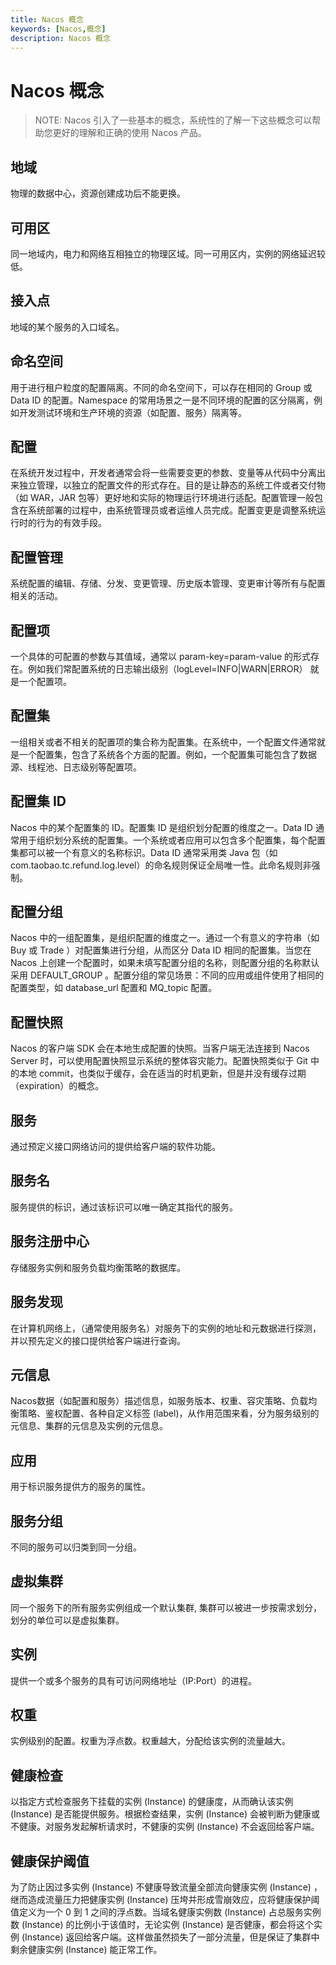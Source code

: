 ```yaml
---
title: Nacos 概念
keywords: [Nacos,概念]
description: Nacos 概念
---
```


# Nacos 概念

> NOTE: Nacos 引入了一些基本的概念，系统性的了解一下这些概念可以帮助您更好的理解和正确的使用 Nacos 产品。

## 地域
物理的数据中心，资源创建成功后不能更换。

## 可用区
同一地域内，电力和网络互相独立的物理区域。同一可用区内，实例的网络延迟较低。

## 接入点
地域的某个服务的入口域名。

## 命名空间
用于进行租户粒度的配置隔离。不同的命名空间下，可以存在相同的 Group 或 Data ID 的配置。Namespace 的常用场景之一是不同环境的配置的区分隔离，例如开发测试环境和生产环境的资源（如配置、服务）隔离等。

## 配置
在系统开发过程中，开发者通常会将一些需要变更的参数、变量等从代码中分离出来独立管理，以独立的配置文件的形式存在。目的是让静态的系统工件或者交付物（如 WAR，JAR 包等）更好地和实际的物理运行环境进行适配。配置管理一般包含在系统部署的过程中，由系统管理员或者运维人员完成。配置变更是调整系统运行时的行为的有效手段。

## 配置管理
系统配置的编辑、存储、分发、变更管理、历史版本管理、变更审计等所有与配置相关的活动。

## 配置项
一个具体的可配置的参数与其值域，通常以 param-key=param-value 的形式存在。例如我们常配置系统的日志输出级别（logLevel=INFO|WARN|ERROR） 就是一个配置项。

## 配置集
一组相关或者不相关的配置项的集合称为配置集。在系统中，一个配置文件通常就是一个配置集，包含了系统各个方面的配置。例如，一个配置集可能包含了数据源、线程池、日志级别等配置项。

## 配置集 ID
Nacos 中的某个配置集的 ID。配置集 ID 是组织划分配置的维度之一。Data ID 通常用于组织划分系统的配置集。一个系统或者应用可以包含多个配置集，每个配置集都可以被一个有意义的名称标识。Data ID 通常采用类 Java 包（如 com.taobao.tc.refund.log.level）的命名规则保证全局唯一性。此命名规则非强制。

## 配置分组
Nacos 中的一组配置集，是组织配置的维度之一。通过一个有意义的字符串（如 Buy 或 Trade ）对配置集进行分组，从而区分 Data ID 相同的配置集。当您在 Nacos 上创建一个配置时，如果未填写配置分组的名称，则配置分组的名称默认采用 DEFAULT\_GROUP 。配置分组的常见场景：不同的应用或组件使用了相同的配置类型，如 database\_url 配置和 MQ\_topic 配置。

## 配置快照
Nacos 的客户端 SDK 会在本地生成配置的快照。当客户端无法连接到 Nacos Server 时，可以使用配置快照显示系统的整体容灾能力。配置快照类似于 Git 中的本地 commit，也类似于缓存，会在适当的时机更新，但是并没有缓存过期（expiration）的概念。

## 服务
通过预定义接口网络访问的提供给客户端的软件功能。

## 服务名
服务提供的标识，通过该标识可以唯一确定其指代的服务。

## 服务注册中心
存储服务实例和服务负载均衡策略的数据库。

## 服务发现
在计算机网络上，（通常使用服务名）对服务下的实例的地址和元数据进行探测，并以预先定义的接口提供给客户端进行查询。

## 元信息
Nacos数据（如配置和服务）描述信息，如服务版本、权重、容灾策略、负载均衡策略、鉴权配置、各种自定义标签 (label)，从作用范围来看，分为服务级别的元信息、集群的元信息及实例的元信息。

## 应用
用于标识服务提供方的服务的属性。

## 服务分组
不同的服务可以归类到同一分组。

## 虚拟集群
同一个服务下的所有服务实例组成一个默认集群, 集群可以被进一步按需求划分，划分的单位可以是虚拟集群。

## 实例
提供一个或多个服务的具有可访问网络地址（IP:Port）的进程。

## 权重
实例级别的配置。权重为浮点数。权重越大，分配给该实例的流量越大。

## 健康检查
以指定方式检查服务下挂载的实例 (Instance) 的健康度，从而确认该实例 (Instance) 是否能提供服务。根据检查结果，实例 (Instance) 会被判断为健康或不健康。对服务发起解析请求时，不健康的实例 (Instance) 不会返回给客户端。

## 健康保护阈值
为了防止因过多实例 (Instance) 不健康导致流量全部流向健康实例 (Instance) ，继而造成流量压力把健康实例 (Instance) 压垮并形成雪崩效应，应将健康保护阈值定义为一个 0 到 1 之间的浮点数。当域名健康实例数 (Instance) 占总服务实例数 (Instance) 的比例小于该值时，无论实例 (Instance) 是否健康，都会将这个实例 (Instance) 返回给客户端。这样做虽然损失了一部分流量，但是保证了集群中剩余健康实例 (Instance) 能正常工作。
